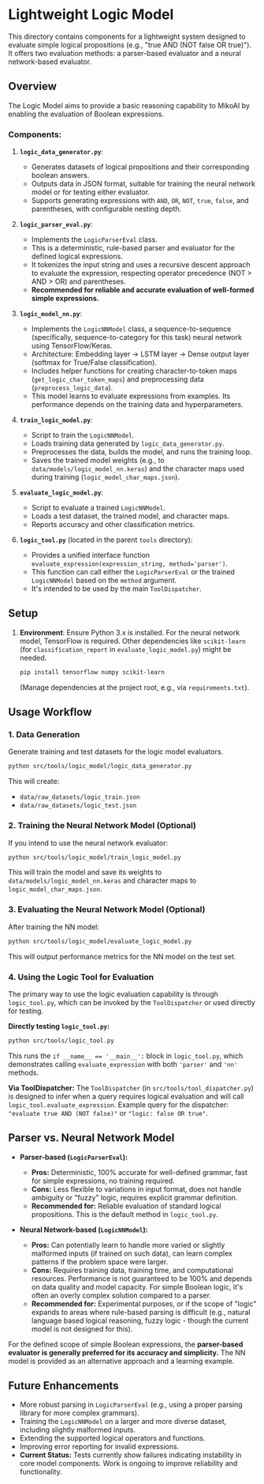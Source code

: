 # Lightweight Logic Model

This directory contains components for a lightweight system designed to evaluate
simple logical propositions (e.g., "true AND (NOT false OR true)"). It offers
two evaluation methods: a parser-based evaluator and a neural network-based
evaluator.

## Overview

The Logic Model aims to provide a basic reasoning capability to MikoAI by
enabling the evaluation of Boolean expressions.

### Components:

1.  **`logic_data_generator.py`**:
    - Generates datasets of logical propositions and their corresponding boolean
      answers.
    - Outputs data in JSON format, suitable for training the neural network
      model or for testing either evaluator.
    - Supports generating expressions with `AND`, `OR`, `NOT`, `true`, `false`,
      and parentheses, with configurable nesting depth.

2.  **`logic_parser_eval.py`**:
    - Implements the `LogicParserEval` class.
    - This is a deterministic, rule-based parser and evaluator for the defined
      logical expressions.
    - It tokenizes the input string and uses a recursive descent approach to
      evaluate the expression, respecting operator precedence (NOT > AND > OR)
      and parentheses.
    - **Recommended for reliable and accurate evaluation of well-formed simple
      expressions.**

3.  **`logic_model_nn.py`**:
    - Implements the `LogicNNModel` class, a sequence-to-sequence (specifically,
      sequence-to-category for this task) neural network using TensorFlow/Keras.
    - Architecture: Embedding layer -> LSTM layer -> Dense output layer (softmax
      for True/False classification).
    - Includes helper functions for creating character-to-token maps
      (`get_logic_char_token_maps`) and preprocessing data
      (`preprocess_logic_data`).
    - This model learns to evaluate expressions from examples. Its performance
      depends on the training data and hyperparameters.

4.  **`train_logic_model.py`**:
    - Script to train the `LogicNNModel`.
    - Loads training data generated by `logic_data_generator.py`.
    - Preprocesses the data, builds the model, and runs the training loop.
    - Saves the trained model weights (e.g., to
      `data/models/logic_model_nn.keras`) and the character maps used during
      training (`logic_model_char_maps.json`).

5.  **`evaluate_logic_model.py`**:
    - Script to evaluate a trained `LogicNNModel`.
    - Loads a test dataset, the trained model, and character maps.
    - Reports accuracy and other classification metrics.

6.  **`logic_tool.py`** (located in the parent `tools` directory):
    - Provides a unified interface function
      `evaluate_expression(expression_string, method='parser')`.
    - This function can call either the `LogicParserEval` or the trained
      `LogicNNModel` based on the `method` argument.
    - It's intended to be used by the main `ToolDispatcher`.

## Setup

1.  **Environment**: Ensure Python 3.x is installed. For the neural network
    model, TensorFlow is required. Other dependencies like `scikit-learn` (for
    `classification_report` in `evaluate_logic_model.py`) might be needed.
    ```bash
    pip install tensorflow numpy scikit-learn
    ```
    (Manage dependencies at the project root, e.g., via `requirements.txt`).

## Usage Workflow

### 1. Data Generation

Generate training and test datasets for the logic model evaluators.

```bash
python src/tools/logic_model/logic_data_generator.py
```

This will create:

- `data/raw_datasets/logic_train.json`
- `data/raw_datasets/logic_test.json`

### 2. Training the Neural Network Model (Optional)

If you intend to use the neural network evaluator:

```bash
python src/tools/logic_model/train_logic_model.py
```

This will train the model and save its weights to
`data/models/logic_model_nn.keras` and character maps to
`logic_model_char_maps.json`.

### 3. Evaluating the Neural Network Model (Optional)

After training the NN model:

```bash
python src/tools/logic_model/evaluate_logic_model.py
```

This will output performance metrics for the NN model on the test set.

### 4. Using the Logic Tool for Evaluation

The primary way to use the logic evaluation capability is through
`logic_tool.py`, which can be invoked by the `ToolDispatcher` or used directly
for testing.

**Directly testing `logic_tool.py`:**

```bash
python src/tools/logic_tool.py
```

This runs the `if __name__ == '__main__':` block in `logic_tool.py`, which
demonstrates calling `evaluate_expression` with both `'parser'` and `'nn'`
methods.

**Via ToolDispatcher:** The `ToolDispatcher` (in `src/tools/tool_dispatcher.py`)
is designed to infer when a query requires logical evaluation and will call
`logic_tool.evaluate_expression`. Example query for the dispatcher:
`"evaluate true AND (NOT false)"` or `"logic: false OR true"`.

## Parser vs. Neural Network Model

- **Parser-based (`LogicParserEval`):**
  - **Pros:** Deterministic, 100% accurate for well-defined grammar, fast for
    simple expressions, no training required.
  - **Cons:** Less flexible to variations in input format, does not handle
    ambiguity or "fuzzy" logic, requires explicit grammar definition.
  - **Recommended for:** Reliable evaluation of standard logical propositions.
    This is the default method in `logic_tool.py`.

- **Neural Network-based (`LogicNNModel`):**
  - **Pros:** Can potentially learn to handle more varied or slightly malformed
    inputs (if trained on such data), can learn complex patterns if the problem
    space were larger.
  - **Cons:** Requires training data, training time, and computational
    resources. Performance is not guaranteed to be 100% and depends on data
    quality and model capacity. For simple Boolean logic, it's often an overly
    complex solution compared to a parser.
  - **Recommended for:** Experimental purposes, or if the scope of "logic"
    expands to areas where rule-based parsing is difficult (e.g., natural
    language based logical reasoning, fuzzy logic - though the current model is
    not designed for this).

For the defined scope of simple Boolean expressions, the **parser-based
evaluator is generally preferred for its accuracy and simplicity.** The NN model
is provided as an alternative approach and a learning example.

## Future Enhancements

- More robust parsing in `LogicParserEval` (e.g., using a proper parsing library
  for more complex grammars).
- Training the `LogicNNModel` on a larger and more diverse dataset, including
  slightly malformed inputs.
- Extending the supported logical operators and functions.
- Improving error reporting for invalid expressions.
- **Current Status:** Tests currently show failures indicating instability in
  core model components. Work is ongoing to improve reliability and
  functionality.
